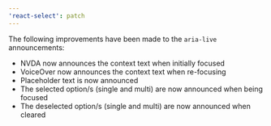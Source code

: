 ```yaml
---
'react-select': patch
---
```


The following improvements have been made to the `aria-live` announcements:

- NVDA now announces the context text when initially focused
- VoiceOver now announces the context text when re-focusing
- Placeholder text is now announced
- The selected option/s (single and multi) are now announced when being focused
- The deselected option/s (single and multi) are now announced when cleared
